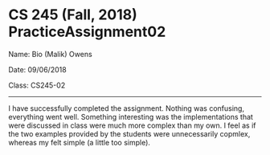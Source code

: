 # CS 245 (Fall, 2018) PracticeAssignment02

Name: Bio (Malik) Owens

Date: 09/06/2018

Class: CS245-02

-----------------------------------------------------------------------------------------------------------------------------

I have successfully completed the assignment. Nothing was confusing, everything went well. Something interesting was the implementations that were discussed in class were much more complex than my own. I feel as if the two examples provided by the students were unnecessarily copmlex, whereas my felt simple (a little too simple).
